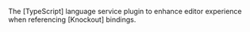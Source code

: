 The [TypeScript] language service plugin to enhance editor experience when referencing [Knockout] bindings.